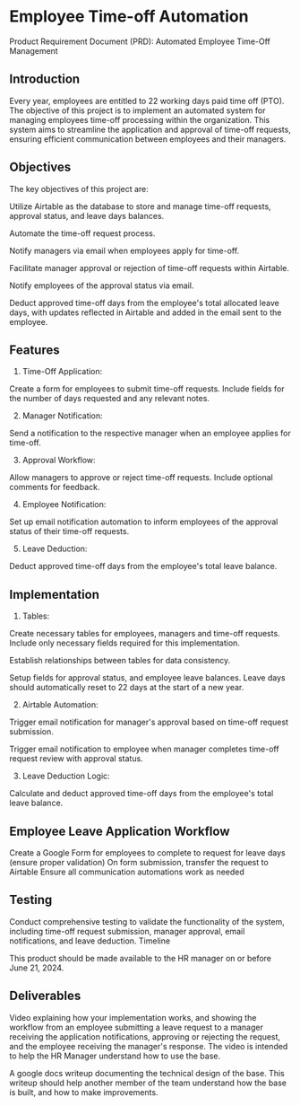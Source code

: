# Employee Time-off Automation

Product Requirement Document (PRD): Automated Employee Time-Off Management

## Introduction

Every year, employees are entitled to 22 working days paid time off (PTO). The objective of this project is to implement an automated system for managing employees time-off processing within the organization. This system aims to streamline the application and approval of time-off requests, ensuring efficient communication between employees and their managers.

## Objectives

The key objectives of this project are:

Utilize Airtable as the database to store and manage time-off requests, approval status, and leave days balances.

Automate the time-off request process.

Notify managers via email when employees apply for time-off.

Facilitate manager approval or rejection of time-off requests within Airtable.

Notify employees of the approval status via email.

Deduct approved time-off days from the employee's total allocated leave days, with updates reflected in Airtable and added in the email sent to the employee.

## Features

1. Time-Off Application:

Create a form for employees to submit time-off requests.
Include fields for the number of days requested and any relevant notes.

2. Manager Notification:

Send a notification to the respective manager when an employee applies for time-off.

3. Approval Workflow:

Allow managers to approve or reject time-off requests.
Include optional comments for feedback.

4. Employee Notification:

Set up email notification automation to inform employees of the approval status of their time-off requests.

5. Leave Deduction:

Deduct approved time-off days from the employee's total leave balance.


## Implementation

1. Tables:

Create necessary tables for employees, managers and time-off requests. Include only necessary fields required for this implementation.

Establish relationships between tables for data consistency.

Setup fields for approval status, and employee leave balances. Leave days should automatically reset to 22 days at the start of a new year.

2. Airtable Automation:

Trigger email notification for manager's approval based on time-off request submission.

Trigger email notification to employee when manager completes time-off request review with approval status.

3. Leave Deduction Logic:

Calculate and deduct approved time-off days from the employee's total leave balance.


## Employee Leave Application Workflow

Create a Google Form for employees to complete to request for leave days (ensure proper validation)
On form submission, transfer the request to Airtable
Ensure all communication automations work as needed

## Testing

Conduct comprehensive testing to validate the functionality of the system, including time-off request submission, manager approval, email notifications, and leave deduction.
Timeline

This product should be made available to the HR manager on or before June 21, 2024.

## Deliverables

Video explaining how your implementation works, and showing the workflow from an employee submitting a leave request to a manager receiving the application notifications, approving or rejecting the request, and the employee receiving the manager's response. The video is intended to help the HR Manager understand how to use the base.

A google docs writeup documenting the technical design of the base. This writeup should help another member of the team understand how the base is built, and how to make improvements.
